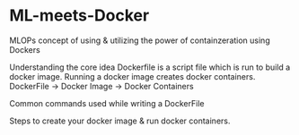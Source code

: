 # ML-meets-Docker
MLOPs concept of using &amp; utilizing the power of containzeration using Dockers

Understanding the core idea
Dockerfile is a script file which is run to build a docker image.
Running a docker image creates docker containers.
DockerFile -> Docker Image -> Docker Containers

Common commands used while writing a DockerFile


Steps to create your docker image & run docker containers.
